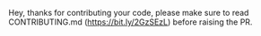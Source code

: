 Hey, thanks for contributing your code, please make sure to read CONTRIBUTING.md (https://bit.ly/2GzSEzL) before raising the PR.